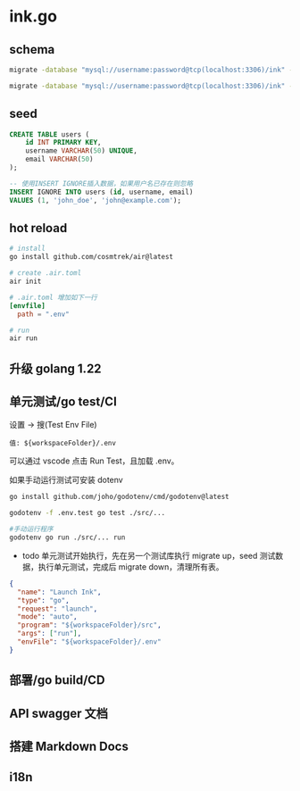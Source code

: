 # ink.go

## schema

```bash
migrate -database "mysql://username:password@tcp(localhost:3306)/ink" -path db/migrations up
```

```bash
migrate -database "mysql://username:password@tcp(localhost:3306)/ink" -path db/migrations down
```

## seed

```sql
CREATE TABLE users (
    id INT PRIMARY KEY,
    username VARCHAR(50) UNIQUE,
    email VARCHAR(50)
);

-- 使用INSERT IGNORE插入数据，如果用户名已存在则忽略
INSERT IGNORE INTO users (id, username, email)
VALUES (1, 'john_doe', 'john@example.com');
```

## hot reload

```bash
# install
go install github.com/cosmtrek/air@latest

# create .air.toml
air init
```

```toml
# .air.toml 增加如下一行
[envfile]
  path = ".env"
```

```bash
# run
air run
```

## 升级 golang 1.22

## 单元测试/go test/CI

设置 -> 搜(Test Env File)

`值: ${workspaceFolder}/.env`

可以通过 vscode 点击 Run Test，且加载 .env。

如果手动运行测试可安装 dotenv

```bash
go install github.com/joho/godotenv/cmd/godotenv@latest

godotenv -f .env.test go test ./src/...

#手动运行程序
godotenv go run ./src/... run
```

- todo 单元测试开始执行，先在另一个测试库执行 migrate up，seed 测试数据，执行单元测试，完成后 migrate down，清理所有表。

```json
{
  "name": "Launch Ink",
  "type": "go",
  "request": "launch",
  "mode": "auto",
  "program": "${workspaceFolder}/src",
  "args": ["run"],
  "envFile": "${workspaceFolder}/.env"
}
```

## 部署/go build/CD

## API swagger 文档

## 搭建 Markdown Docs

## i18n
